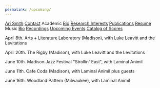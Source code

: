 ```yaml
---
permalink: /upcoming/
---
```


<div class="sidenav">
  <a href="../">Ari Smith</a>
  <a href="../contact">Contact</a>
  <atitle>Academic</atitle>
  <a href="../academic-bio"><asub>Bio</asub></a>
  <a href="../research-interests"><asub>Research Interests</asub></a>
  <a href="../publications"><asub>Publications</asub></a>
  <a href="../Ari Smith Resume as of 2022-02-11.pdf" download><asub>Resume</asub></a>
  <atitle>Music</atitle>
  <a href="../music-bio"><asub>Bio</asub></a>
  <a href="../recordings"><asub>Recordings</asub></a>
  <a href="../upcoming"><asub>Upcoming Events</asub></a>
  <a href="../catalog-of-works"><asub>Catalog of Scores</asub></a>
</div>

April 8th. Arts + Literature Laboratory (Madison), with Luke Leavitt and the Levitations

April 20th. The Rigby (Madison), with Luke Leavitt and the Levitations

June 10th. Madison Jazz Festival "Strollin' East", with Laminal Animil

June 11th. Cafe Coda (Madison), with Laminal Animil plus guests

June 16th. Woodland Pattern (Milwaukee), with Laminal Animil
